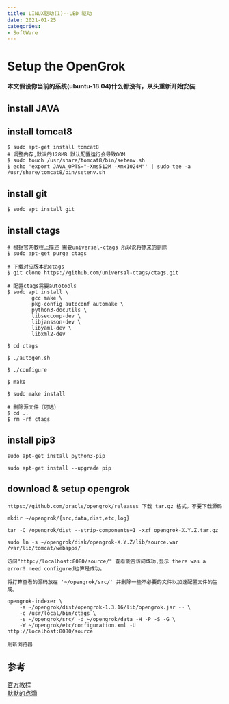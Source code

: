 ```yaml
---
title: LINUX驱动(1)--LED 驱动
date: 2021-01-25
categories:
- SoftWare
---
```


# Setup the OpenGrok
  
**本文假设你当前的系统(ubuntu-18.04)什么都没有，从头重新开始安装**  

## install JAVA

## install tomcat8  

```
$ sudo apt-get install tomcat8
# 调整内存,默认的128MB 默认配置运行会导致OOM
$ sudo touch /usr/share/tomcat8/bin/setenv.sh
$ echo 'export JAVA_OPTS="-Xms512M -Xmx1024M"' | sudo tee -a /usr/share/tomcat8/bin/setenv.sh
```  

## install git  

`$ sudo apt install git`

## install ctags  

```
# 根据官网教程上描述 需要universal-ctags 所以说将原来的删除
$ sudo apt-get purge ctags

# 下载对应版本的ctags
$ git clone https://github.com/universal-ctags/ctags.git

# 配置ctags需要autotools
$ sudo apt install \
        gcc make \
        pkg-config autoconf automake \
        python3-docutils \
        libseccomp-dev \
        libjansson-dev \
        libyaml-dev \
        libxml2-dev  

$ cd ctags
 
$ ./autogen.sh 
 
$ ./configure
 
$ make
 
$ sudo make install

# 删除源文件（可选）
$ cd ..
$ rm -rf ctags     
```  

## install pip3  

```
sudo apt-get install python3-pip

sudo apt-get install --upgrade pip
```  

## download & setup opengrok  

```
https://github.com/oracle/opengrok/releases 下载 tar.gz 格式。不要下载源码  

mkdir ~/opengrok/{src,data,dist,etc,log}

tar -C /opengrok/dist --strip-components=1 -xzf opengrok-X.Y.Z.tar.gz

sudo ln -s ~/opengrok/disk/opengrok-X.Y.Z/lib/source.war /var/lib/tomcat/webapps/

访问"http://localhost:8080/source/" 查看能否访问成功,显示 there was a error! need configured也算是成功。

将打算查看的源码放在 '~/opengrok/src/' 并删除一些不必要的文件以加速配置文件的生成。

opengrok-indexer \
    -a ~/opengrok/dist/opengrok-1.3.16/lib/opengrok.jar -- \
    -c /usr/local/bin/ctags \
    -s ~/opengrok/src/ -d ~/opengrok/data -H -P -S -G \
    -W ~/opengrok/etc/configuration.xml -U http://localhost:8080/source

刷新浏览器
```




## 参考   
[官方教程](https://github.com/oracle/opengrok/wiki/How-to-setup-OpenGrok)  
[默默的点滴](https://www.mobibrw.com/category/opengrok)